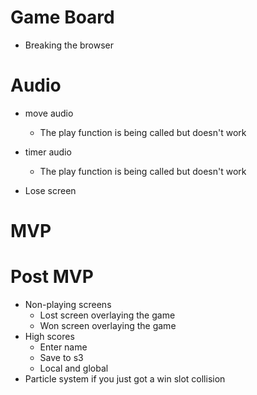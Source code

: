 # Game Board

- Breaking the browser

# Audio

- move audio
  - The play function is being called but doesn't work
- timer audio

  - The play function is being called but doesn't work

- Lose screen

# MVP

# Post MVP

- Non-playing screens
  - Lost screen overlaying the game
  - Won screen overlaying the game
- High scores
  - Enter name
  - Save to s3
  - Local and global
- Particle system if you just got a win slot collision
